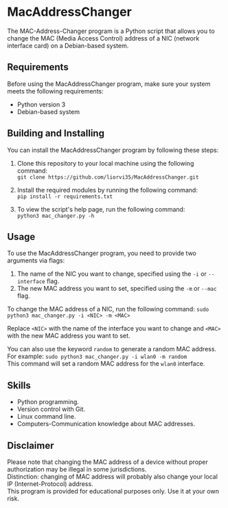 # MacAddressChanger

The MAC-Address-Changer program is a Python script that allows you to change the MAC (Media Access Control) address of a NIC (network interface card) on a Debian-based system.

## Requirements
Before using the MacAddressChanger program, make sure your system meets the following requirements:
-   Python version 3
-   Debian-based system

## Building and Installing
You can install the MacAddressChanger program by following these steps:

1.  Clone this repository to your local machine using the following command:<br/>`git clone https://github.com/liorvi35/MacAddressChanger.git` 
    
2.  Install the required modules by running the following command:<br/>`pip install -r requirements.txt` 
    
3.  To view the script's help page, run the following command:<br/>`python3 mac_changer.py -h` 

## Usage
To use the MacAddressChanger program, you need to provide two arguments via flags:
1.  The name of the NIC you want to change, specified using the `-i` or `--interface` flag.
2.  The new MAC address you want to set, specified using the `-m` or `--mac` flag.

To change the MAC address of a NIC, run the following command:
`sudo python3 mac_changer.py -i <NIC> -m <MAC>` 

Replace `<NIC>` with the name of the interface you want to change and `<MAC>` with the new MAC address you want to set.

You can also use the keyword `random` to generate a random MAC address.
<br/>For example: `sudo python3 mac_changer.py -i wlan0 -m random` 
<br/>This command will set a random MAC address for the `wlan0` interface.

## Skills
- Python programming.
- Version control with Git.
- Linux command line.
- Computers-Communication knowledge about MAC addresses.

## Disclaimer
Please note that changing the MAC address of a device without proper authorization may be illegal in some jurisdictions.<br/>Distinction: changing of MAC address will probably also change your local IP (Internet-Protocol) address.<br/>This program is provided for educational purposes only. Use it at your own risk.
